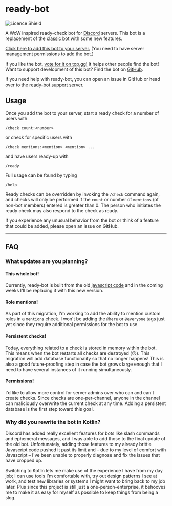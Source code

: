 # ready-bot

![Licence Shield](https://img.shields.io/github/license/burnscommalucas/ready-botlin?link=./LICENSE)


A WoW inspired ready-check bot for [Discord](https://discord.com) servers. This bot is a replacement of the 
[classic bot](https://github.com/BurnsCommaLucas/ready-bot) with some new features.

[Click here to add this bot to your server.](https://discord.com/application-directory/389210640612589568) 
(You need to have server management  permissions to add the bot.)

If you like the bot, [vote for it on top.gg!](https://top.gg/bot/389210640612589568) It helps other people find the bot! 
Want to support development of this bot? Find the bot on [GitHub](https://github.com/BurnsCommaLucas/ready-botlin).

If you need help with ready-bot, you can open an issue in GitHub or head over to the 
[ready-bot support server](https://discord.gg/uwkF27Gt9M).

## Usage

Once you add the bot to your server, start a ready check for a number of users with:

```
/check count:<number>
```
or check for specific users with
```
/check mentions:<mention> <mention> ...
```
and have users ready-up with 
```
/ready
```
Full usage can be found by typing 
```
/help
```
Ready checks can be overridden by invoking the `/check` command again, and checks will only be performed if the `count` 
or number of `mentions` (of non-bot members) entered is greater than 0. The person who initiates the ready check may 
also respond to the check as ready.

If you experience any unusual behavior from the bot or think of a feature that could be added, please open an issue on 
GitHub.

---

## FAQ

### What updates are you planning?

#### This whole bot! 
Currently, ready-bot is built from the old [javascript code](https://github.com/BurnsCommaLucas/ready-bot) 
and in the coming weeks I'll be replacing it with this new version.
#### Role mentions! 
As part of this migration, I'm working to add the ability to mention custom roles in a `mentions` 
check. I won't be adding the `@here` or `@everyone` tags just yet since they require additional permissions for the bot
to use.
#### Persistent checks! 
Today, everything related to a check is stored in memory within the bot. This means when the bot 
restarts all checks are destroyed (😥). This migration will add database functionality so that no longer happens! This
is also a good future-proofing step in case the bot grows large enough that I need to have several instances of it 
running simultaneously.
#### Permissions! 
I'd like to allow more control for server admins over who can and can't create checks. Since checks are 
one-per-channel, anyone in the channel can maliciously overwrite the current check at any time. Adding a persistent 
database is the first step toward this goal.

### Why did you rewrite the bot in Kotlin?

Discord has added really excellent features for bots like slash commands and ephemeral messages, and I was able to add 
those to the final update of the old bot. Unfortunately, adding those features to my already brittle Javascript code 
pushed it past its limit and – due to my level of comfort with Javascript – I've been unable to properly diagnose and 
fix the issues that have cropped up.

Switching to Kotlin lets me make use of the experience I have from my day job; I can use tools I'm comfortable with, 
try out design patterns I see at work, and test new libraries or systems I might want to bring back to my job later.
Plus since this project is still just a one-person-enterprise, it behooves me to make it as easy for myself as possible 
to keep things from being a slog.